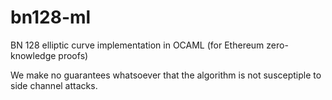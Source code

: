 # bn128-ml
BN 128 elliptic curve implementation in OCAML (for Ethereum zero-knowledge proofs)

We make no guarantees whatsoever that the algorithm is not susceptiple to side channel attacks.
